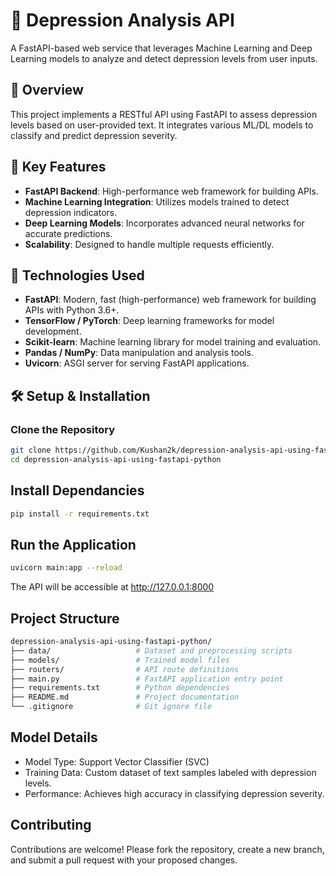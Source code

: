 # 🧠 Depression Analysis API

A FastAPI-based web service that leverages Machine Learning and Deep Learning models to analyze and detect depression levels from user inputs.

## 🚀 Overview

This project implements a RESTful API using FastAPI to assess depression levels based on user-provided text. It integrates various ML/DL models to classify and predict depression severity.

## 🧩 Key Features

- **FastAPI Backend**: High-performance web framework for building APIs.
- **Machine Learning Integration**: Utilizes models trained to detect depression indicators.
- **Deep Learning Models**: Incorporates advanced neural networks for accurate predictions.
- **Scalability**: Designed to handle multiple requests efficiently.

## 🧠 Technologies Used

- **FastAPI**: Modern, fast (high-performance) web framework for building APIs with Python 3.6+.
- **TensorFlow / PyTorch**: Deep learning frameworks for model development.
- **Scikit-learn**: Machine learning library for model training and evaluation.
- **Pandas / NumPy**: Data manipulation and analysis tools.
- **Uvicorn**: ASGI server for serving FastAPI applications.

## 🛠️ Setup & Installation

### Clone the Repository

```bash
git clone https://github.com/Kushan2k/depression-analysis-api-using-fastapi-python.git
cd depression-analysis-api-using-fastapi-python

```

## Install Dependancies
```bash
pip install -r requirements.txt
```

## Run the Application
```bash
uvicorn main:app --reload
```
The API will be accessible at http://127.0.0.1:8000

## Project Structure
```bash
depression-analysis-api-using-fastapi-python/
├── data/                   # Dataset and preprocessing scripts
├── models/                 # Trained model files
├── routers/                # API route definitions
├── main.py                 # FastAPI application entry point
├── requirements.txt        # Python dependencies
├── README.md               # Project documentation
└── .gitignore              # Git ignore file

```

## Model Details

- Model Type: Support Vector Classifier (SVC)
- Training Data: Custom dataset of text samples labeled with depression levels.
- Performance: Achieves high accuracy in classifying depression severity.


## Contributing
Contributions are welcome! Please fork the repository, create a new branch, and submit a pull request with your proposed changes.
